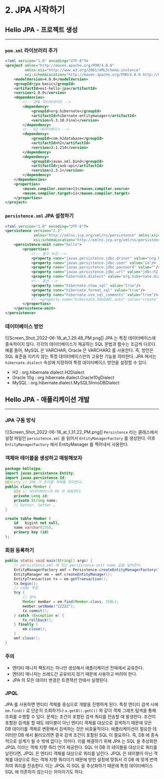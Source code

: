# 2. JPA 시작하기

## Hello JPA - 프로젝트 생성
---
### `pom.xml` 라이브러리 추가
```xml
<?xml version="1.0" encoding="UTF-8"?>
<project xmlns="http://maven.apache.org/POM/4.0.0"
         xmlns:xsi="http://www.w3.org/2001/XMLSchema-instance"
         xsi:schemaLocation="http://maven.apache.org/POM/4.0.0 http://maven.apache.org/xsd/maven-4.0.0.xsd">
    <modelVersion>4.0.0</modelVersion>
    <groupId>jpa-basic</groupId>
    <artifactId>ex1-hello-jpa</artifactId>
    <version>1.0.0</version>
    <dependencies>
        <!-- JPA 하이버네이트 -->
        <dependency>
            <groupId>org.hibernate</groupId>
            <artifactId>hibernate-entitymanager</artifactId>
            <version>5.3.10.Final</version>
        </dependency>
        <!-- H2 데이터베이스 -->
        <dependency>
            <groupId>com.h2database</groupId>
            <artifactId>h2</artifactId>
            <version>2.1.214</version>
        </dependency>
        <dependency>
            <groupId>javax.xml.bind</groupId>
            <artifactId>jaxb-api</artifactId>
            <version>2.3.1</version>
        </dependency>
    </dependencies>
    <properties>
        <maven.compiler.source>11</maven.compiler.source>
        <maven.compiler.target>11</maven.compiler.target>
    </properties>
</project>
```

### `persistence.xml` JPA 설정하기
```xml
<?xml version="1.0" encoding="UTF-8"?>
<persistence version="2.2"
             xmlns="http://xmlns.jcp.org/xml/ns/persistence" xmlns:xsi="http://www.w3.org/2001/XMLSchema-instance"
             xsi:schemaLocation="http://xmlns.jcp.org/xml/ns/persistence http://xmlns.jcp.org/xml/ns/persistence/persistence_2_2.xsd">
    <persistence-unit name="hello">
        <properties>
            <!-- 필수 속성 -->
            <property name="javax.persistence.jdbc.driver" value="org.h2.Driver"/>
            <property name="javax.persistence.jdbc.user" value="sa"/>
            <property name="javax.persistence.jdbc.password" value=""/>
            <property name="javax.persistence.jdbc.url" value="jdbc:h2:tcp://localhost/~/test"/>
            <property name="hibernate.dialect" value="org.hibernate.dialect.H2Dialect"/>
            <!-- 옵션 -->
            <property name="hibernate.show_sql" value="true"/>
            <property name="hibernate.format_sql" value="true"/>
            <property name="hibernate.use_sql_comments" value="true"/>
            <!--<property name="hibernate.hbm2ddl.auto" value="create" />-->
        </properties>
    </persistence-unit>
</persistence>
```

### 데이터베이스 방언
![[Screen_Shot_2022-06-18_at_1.29.48_PM.png]]
JPA 는 특정 데이터베이스에 종속적이지 않다.
각각의 데이터베이스가 제공하는 SQL 문법과 함수는 조금씩 다르다.
예를 들어, MySQL 은 VARCHAR, Oracle 은 VARCHAR2 를 사용한다.
즉, 방언은 SQL 표준을 지키지 않는 특정 데이터베이스만의 고유한 기능을 의미한다.
JPA 에서는 `hibernate.dialect` 속성에 지정하여 특정 데이터베이스 방언을 설정할 수 있다.
- H2 : org.hibernate.dialect.H2Dialect
- Oracle 10g : org.hibernate.dialect.Oracle10gDialect
- MySQL : org.hibernate.dialect.MySQL5InnoDBDialect

## Hello JPA - 애플리케이션 개발
---
### JPA 구동 방식
![[Screen_Shot_2022-06-18_at_1.31.22_PM.png]]
`Persistence` 라는 클래스에서 설정 파일인 `persistence.xml` 을 읽어서 `EntityManagerFactory` 를 생성한다. 이후 `EntityManagerFactory` 에서 EntityManager 를 찍어내서 사용한다.

### 객체와 테이블을 생성하고 매핑해보자
```java
package hellojpa;
import javax.persistence.Entity;
import javax.persistence.Id;
@Entity // JPA 가 관리할 객체를 의미한다.
public class Member {
    @Id // 데이터베이스의 PK 와 매핑한다.
    private Long id;
    private String name;
    // Getter, Setter …
}
```
```sql
create table Member (
    id   bigint not null,
    name varchar(255),
    primary key (id)
);
```

### 회원 등록하기
```java
public static void main(String[] args) {
    // persistence.xml 에 있는 persistence-unit name 값을 넣어준다.
    EntityManagerFactory emf = Persistence.createEntityManagerFactory("hello");
    EntityManager em = emf.createEntityManager();
    EntityTransaction tx = em.getTransaction();
    tx.begin();
    // code 작성
    try {
        // 영속
        Member member = em.find(Member.class, 150L);
        member.setName("ZZZZZ");
        tx.commit();
    } catch (Exception e) {
        tx.rollback();
    } finally {
        em.close();
    }
    emf.close();
}
```

### 주의
- 엔티티 매니저 팩토리는 하나만 생성해서 애플리케이션 전체에서 공유한다.
- 엔티티 매니저는 쓰레드간 공유되지 않기 때문에 사용하고 버려야 한다.
- JPA 의 모든 데이터 변경은 트랜잭션 안에서 실행된다.

### JPQL
JPA 를 사용하면 엔티티 객체를 중심으로 개발을 진행하게 된다.
특정 엔티티 검색 시에 `em.find()` 로 단순히 조회하거나 `a.getB().getC()` 와 같이 객체 그래프 탐색을 통해 조회를 수행할 수 있다.
문제는 조건이 포함된 검색 쿼리를 전송할 때 발생한다.
조건이 포함된 검색을 할 때도 테이블이 아닌 엔티티 객체를 대상으로 검색하기 때문에 모든 DB 데이터를 객체로 변환해서 검색하는 것은 비효율적이다.
애플리케이션이 필요한 데이터만 DB 에서 불러오려면 결국 검색 조건이 포함된 SQL 이 필요하다.
즉, DB 에 종속적으로 설계가 될 수 밖에 없다는 의미다.
이를 해결하기 위해 JPA 는 SQL 을 추상화한 JPQL 이라는 객체 지향 쿼리 언어 제공한다.
SQL 이 DB 의 테이블을 대상으로 쿼리를 날린다면, JPQL 은 엔티티 객체를 대상으로 쿼리를 날린다.
JPQL 은 테이블이 아닌 객체를 대상으로 하는 객체 지향 쿼리이기 때문에 방언 설정에 맞춰서 각 DB 에 맞게 번역하여 쿼리를 전송한다.
이는 JPQL 이 SQL 을 추상화하기 때문에 특정 데이터베이스 SQL 에 의존하지 않는다는 의미이기도 하다.
